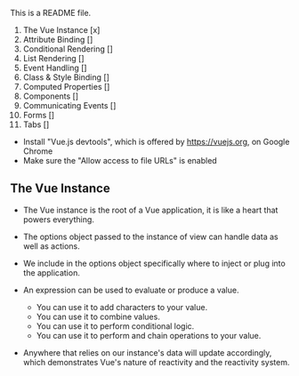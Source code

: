 This is a README file.

1. The Vue Instance [x]
2. Attribute Binding []
3. Conditional Rendering []
4. List Rendering []
5. Event Handling []
6. Class & Style Binding []
7. Computed Properties []
8. Components []
9. Communicating Events []
10. Forms []
11. Tabs []

- Install "Vue.js devtools", which is offered by https://vuejs.org, on Google Chrome
- Make sure the "Allow access to file URLs" is enabled

## The Vue Instance

- The Vue instance is the root of a Vue application, it is like a heart that powers everything.

- The options object passed to the instance of view can handle data as well as actions.

- We include in the options object specifically where to inject or plug into the application.

- An expression can be used to evaluate or produce a value.
  - You can use it to add characters to your value.
  - You can use it to combine values.
  - You can use it to perform conditional logic.
  - You can use it to perform and chain operations to your value.

- Anywhere that relies on our instance's data will update accordingly, which demonstrates Vue's nature of reactivity and the reactivity system.